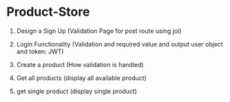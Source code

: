 # Product-Store
1. Design a Sign Up
   (Validation Page for post route using joi)

2. Login Functionality
   (Validation and required value and output
   user object and token: JWT)

3. Create a product
   (How validation is handled)

4. Get all products
   (display all available product)

5. get single product
   (display single product)

